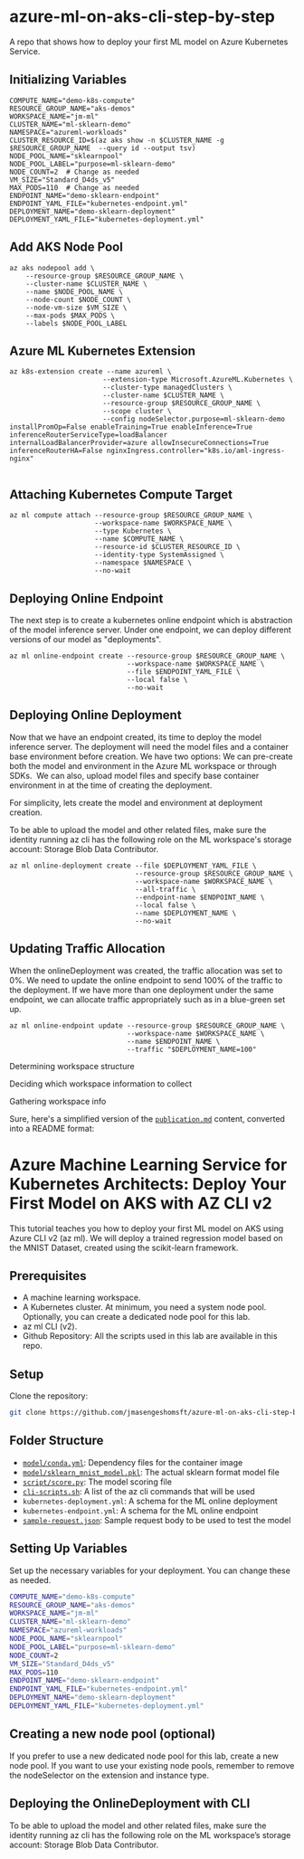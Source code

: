 # azure-ml-on-aks-cli-step-by-step
A repo that shows how to deploy your first ML model on Azure Kubernetes Service.

## Initializing Variables ##

```
COMPUTE_NAME="demo-k8s-compute"
RESOURCE_GROUP_NAME="aks-demos"
WORKSPACE_NAME="jm-ml"
CLUSTER_NAME="ml-sklearn-demo"
NAMESPACE="azureml-workloads"
CLUSTER_RESOURCE_ID=$(az aks show -n $CLUSTER_NAME -g $RESOURCE_GROUP_NAME  --query id --output tsv)
NODE_POOL_NAME="sklearnpool"
NODE_POOL_LABEL="purpose=ml-sklearn-demo"
NODE_COUNT=2  # Change as needed
VM_SIZE="Standard_D4ds_v5"  
MAX_PODS=110  # Change as needed
ENDPOINT_NAME="demo-sklearn-endpoint"
ENDPOINT_YAML_FILE="kubernetes-endpoint.yml"
DEPLOYMENT_NAME="demo-sklearn-deployment"
DEPLOYMENT_YAML_FILE="kubernetes-deployment.yml"
```

## Add AKS Node Pool ##

```
az aks nodepool add \
    --resource-group $RESOURCE_GROUP_NAME \
    --cluster-name $CLUSTER_NAME \
    --name $NODE_POOL_NAME \
    --node-count $NODE_COUNT \
    --node-vm-size $VM_SIZE \
    --max-pods $MAX_PODS \
    --labels $NODE_POOL_LABEL
```

## Azure ML Kubernetes Extension ##
```
az k8s-extension create --name azureml \
                       --extension-type Microsoft.AzureML.Kubernetes \
                       --cluster-type managedClusters \
                       --cluster-name $CLUSTER_NAME \
                       --resource-group $RESOURCE_GROUP_NAME \
                       --scope cluster \
                       --config nodeSelector.purpose=ml-sklearn-demo installPromOp=False enableTraining=True enableInference=True inferenceRouterServiceType=loadBalancer internalLoadBalancerProvider=azure allowInsecureConnections=True inferenceRouterHA=False nginxIngress.controller="k8s.io/aml-ingress-nginx" 


```

## Attaching Kubernetes Compute Target ##

```
az ml compute attach --resource-group $RESOURCE_GROUP_NAME \
                     --workspace-name $WORKSPACE_NAME \
                     --type Kubernetes \
                     --name $COMPUTE_NAME \
                     --resource-id $CLUSTER_RESOURCE_ID \
                     --identity-type SystemAssigned \
                     --namespace $NAMESPACE \
                     --no-wait
```
## Deploying Online Endpoint ##

The next step is to create a kubernetes online endpoint which is abstraction of the model inference server. Under one endpoint, we can deploy different versions of our model as "deployments".

```
az ml online-endpoint create --resource-group $RESOURCE_GROUP_NAME \
                             --workspace-name $WORKSPACE_NAME \
                             --file $ENDPOINT_YAML_FILE \
                             --local false \
                             --no-wait
```

## Deploying Online Deployment ##

Now that we have an endpoint created, its time to deploy the model inference server. The deployment will need the model files and a container base environment before creation. We have two options:
We can pre-create both the model and environment in the Azure ML workspace or through SDKs. 
We can also, upload model files and specify base container environment in at the time of creating the deployment.

For simplicity, lets create the model and environment at deployment creation.

To be able to upload the model and other related files, make sure the identity running az cli has the following role on the ML workspace's storage account: Storage Blob Data Contributor.

```
az ml online-deployment create --file $DEPLOYMENT_YAML_FILE \
                               --resource-group $RESOURCE_GROUP_NAME \
                               --workspace-name $WORKSPACE_NAME \
                               --all-traffic \
                               --endpoint-name $ENDPOINT_NAME \
                               --local false \
                               --name $DEPLOYMENT_NAME \
                               --no-wait
```


## Updating Traffic Allocation ##

When the onlineDeployment was created, the traffic allocation was set to 0%. We need to update the online endpoint to send 100% of the traffic to the deployment. If we have more than one deployment under the same endpoint, we can allocate traffic appropriately such as in a blue-green set up.

```
az ml online-endpoint update --resource-group $RESOURCE_GROUP_NAME \
                             --workspace-name $WORKSPACE_NAME \
                             --name $ENDPOINT_NAME \
                             --traffic "$DEPLOYMENT_NAME=100"
```



Determining workspace structure

Deciding which workspace information to collect

Gathering workspace info

Sure, here's a simplified version of the [`publication.md`](command:_github.copilot.openRelativePath?%5B%22publication.md%22%5D "publication.md") content, converted into a README format:

# Azure Machine Learning Service for Kubernetes Architects: Deploy Your First Model on AKS with AZ CLI v2

This tutorial teaches you how to deploy your first ML model on AKS using Azure CLI v2 (az ml). We will deploy a trained regression model based on the MNIST Dataset, created using the scikit-learn framework.

## Prerequisites

- A machine learning workspace.
- A Kubernetes cluster. At minimum, you need a system node pool. Optionally, you can create a dedicated node pool for this lab.
- az ml CLI (v2).
- Github Repository: All the scripts used in this lab are available in this repo.

## Setup

Clone the repository:

```sh
git clone https://github.com/jmasengeshomsft/azure-ml-on-aks-cli-step-by-step.git
```

## Folder Structure

- [`model/conda.yml`](command:_github.copilot.openRelativePath?%5B%22model%2Fconda.yml%22%5D "model/conda.yml"): Dependency files for the container image
- [`model/sklearn_mnist_model.pkl`](command:_github.copilot.openRelativePath?%5B%22model%2Fsklearn_mnist_model.pkl%22%5D "model/sklearn_mnist_model.pkl"): The actual sklearn format model file
- [`script/score.py`](command:_github.copilot.openRelativePath?%5B%22script%2Fscore.py%22%5D "script/score.py"): The model scoring file
- [`cli-scripts.sh`](command:_github.copilot.openRelativePath?%5B%22cli-scripts.sh%22%5D "cli-scripts.sh"): A list of the az cli commands that will be used
- `kubernetes-deployment.yml`: A schema for the ML online deployment
- `kubernetes-endpoint.yml`: A schema for the ML online endpoint
- [`sample-request.json`](command:_github.copilot.openRelativePath?%5B%22sample-request.json%22%5D "sample-request.json"): Sample request body to be used to test the model

## Setting Up Variables

Set up the necessary variables for your deployment. You can change these as needed.

```sh
COMPUTE_NAME="demo-k8s-compute"
RESOURCE_GROUP_NAME="aks-demos"
WORKSPACE_NAME="jm-ml"
CLUSTER_NAME="ml-sklearn-demo"
NAMESPACE="azureml-workloads"
NODE_POOL_NAME="sklearnpool"
NODE_POOL_LABEL="purpose=ml-sklearn-demo"
NODE_COUNT=2
VM_SIZE="Standard_D4ds_v5"  
MAX_PODS=110
ENDPOINT_NAME="demo-sklearn-endpoint"
ENDPOINT_YAML_FILE="kubernetes-endpoint.yml"
DEPLOYMENT_NAME="demo-sklearn-deployment"
DEPLOYMENT_YAML_FILE="kubernetes-deployment.yml"
```

## Creating a new node pool (optional)

If you prefer to use a new dedicated node pool for this lab, create a new node pool. If you want to use your existing node pools, remember to remove the nodeSelector on the extension and instance type.

## Deploying the OnlineDeployment with CLI

To be able to upload the model and other related files, make sure the identity running az cli has the following role on the ML workspace’s storage account: Storage Blob Data Contributor.